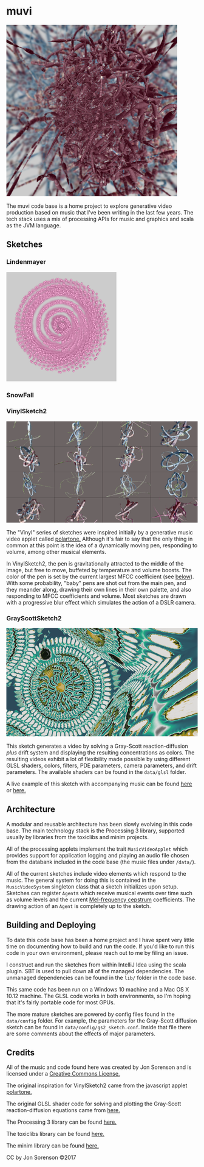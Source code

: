 # muvi

![screenshot of VinylSketch2](/data/images/vinyl_example_01_medium.png)

The muvi code base is a home project to explore generative video production
based on music that I've been writing in the last few years.  The tech
stack uses a mix of processing APIs for music and graphics and scala as the
JVM language.

## Sketches

### Lindenmayer

![screenshot of Lindenmayer](/data/images/lindenmayer_example_01_medium.png)

### SnowFall

### VinylSketch2

![screenshot of VinylSketch2](/data/images/vinyl_example_05.png)

The "Vinyl" series of sketches were inspired initially by a generative music video applet
called [polartone.](http://mattdesl.github.io/polartone/)  Although it's fair to say that
the only thing in common at this point is the idea of a dynamically moving pen, responding to
volume, among other musical elements.  

In VinylSketch2, the pen is gravitationally attracted to the middle of the image, but free to
move, buffeted by temperature and volume boosts.  The color of the pen is set by the 
current largest MFCC coefficient (see [below](#architecture)).  With some probability, "baby" pens are shot out
from the main pen, and they meander along, drawing their own lines in their own
palette, and also responding to MFCC coefficients and volume.  Most sketches are drawn with
a progressive blur effect which simulates the action of a DSLR camera.

### GrayScottSketch2

![screenshot of GrayScottSketch2](/data/images/grayscott_example_01.png)

This sketch generates a video by solving a Gray-Scott reaction-diffusion _plus_ drift system
and displaying the
resulting concentrations as colors. The resulting videos exhibit
a lot of flexibility made possible by
using different
GLSL shaders, colors, filters, PDE parameters, 
camera parameters, and drift parameters.  The available shaders can be found in the `data/glsl`
folder.

A live example of this sketch with accompanying music can be found [here](https://youtu.be/TB2K7XTwpBE)
or [here.](https://www.youtube.com/watch?v=zlwOMv0-NEE)

## Architecture

A modular and reusable architecture has been slowly evolving in this code base.  The main
technology stack is the Processing 3 library, supported usually by libraries from the toxiclibs
and minim projects.  

All of the processing applets implement the trait `MusicVideoApplet` which provides support for
application logging and  playing an audio file chosen from the databank included in the code base (the
music files under `/data/`).

All of the current sketches include video elements which respond to the music.  The general system
for doing this is contained in the `MusicVideoSystem` singleton class that a sketch
initializes upon setup.  Sketches can register `Agent`s which
receive musical events over time such as volume levels and
the current [Mel-frequency cepstrum](https://en.wikipedia.org/wiki/Mel-frequency_cepstrum) coefficients.
The drawing action of an `Agent` is completely up to the sketch.

## Building and Deploying

To date this code base has been a home project and I have spent very little time on documenting
how to build and run the code.  If you'd like to run this code in your own environment, please 
reach out to me by filing an issue.

I construct and run the sketches from within IntelliJ Idea using the scala plugin.
SBT is used to pull down all of the
managed dependencies.  The unmanaged dependencies can be found in the `lib/` folder in the 
code base.

This same code has been run on a Windows 10 machine and a Mac OS X 10.12 machine.  The GLSL code works in both
environments, so I'm hoping that it's fairly portable code for most GPUs.

The more mature sketches are powered by config files found in the `data/config` folder.  For example, the
parameters for the Gray-Scott diffusion sketch can be found in `data/config/gs2_sketch.conf`.  Inside
that file there are some comments about the effects of major parameters.

## Credits

All of the music and code found here was created by Jon Sorenson and is licensed under a
[Creative Commons License.](https://creativecommons.org/licenses/)

The original inspiration for VinylSketch2 came from the javascript applet
[polartone.](http://mattdesl.github.io/polartone/)

The original GLSL shader code for
solving and plotting the Gray-Scott reaction-diffusion 
equations came from [here.](https://github.com/pmneila/jsexp)  

The Processing 3 library can be found [here.](https://processing.org)

The toxiclibs library can be found [here.](http://toxiclibs.org)

The minim library can be found [here.](http://code.compartmental.net/tools/minim/)

CC by Jon Sorenson &copy;2017
